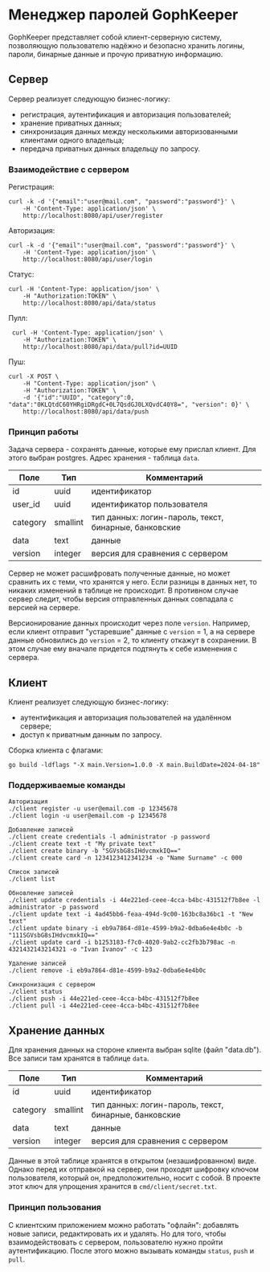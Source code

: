 # Менеджер паролей GophKeeper

GophKeeper представляет собой клиент-серверную систему, 
позволяющую пользователю надёжно и безопасно хранить логины, 
пароли, бинарные данные и прочую приватную информацию.

## Сервер

Сервер реализует следующую бизнес-логику:
- регистрация, аутентификация и авторизация пользователей;
- хранение приватных данных;
- синхронизация данных между несколькими авторизованными клиентами одного владельца;
- передача приватных данных владельцу по запросу.

### Взаимодействие с сервером

Регистрация:
```
curl -k -d '{"email":"user@mail.com", "password":"password"}' \
    -H 'Content-Type: application/json' \
    http://localhost:8080/api/user/register
```
Авторизация:
```
curl -k -d '{"email":"user@mail.com", "password":"password"}' \
    -H 'Content-Type: application/json' \
    http://localhost:8080/api/user/login
```
Статус:
```
curl -H 'Content-Type: application/json' \
    -H "Authorization:TOKEN" \
    http://localhost:8080/api/data/status
```
Пулл:
```
 curl -H 'Content-Type: application/json' \
    -H "Authorization:TOKEN" \
    http://localhost:8080/api/data/pull?id=UUID
```
Пуш:
```
curl -X POST \
    -H "Content-Type: application/json" \
    -H "Authorization:TOKEN" \
    -d '{"id":"UUID", "category":0, "data":"0KLQtdC60YHRgiDRgdC+0L7QsdGJ0LXQvdC40Y8=", "version": 0}' \
    http://localhost:8080/api/data/push
```

### Принцип работы
Задача сервера - сохранять данные, которые ему прислал клиент. Для этого выбран postgres. Адрес хранения - таблица `data`.

| Поле     | Тип      | Комментарий                                           | 
|----------|----------|-------------------------------------------------------| 
| id       | uuid     | идентификатор                                         | 
| user_id  | uuid     | идентификатор пользователя                            | 
| category | smallint | тип данных: логин-пароль, текст, бинарные, банковские | 
| data     | text     | данные                                                | 
| version  | integer  | версия для сравнения с сервером                       | 

Сервер не может расшифровать полученные данные, но может сравнить их с теми, что хранятся у него. Если разницы в данных нет, то никаких изменений в таблице не происходит. В противном случае сервер следит, чтобы версия отправленных данных совпадала с версией на сервере.

Версионирование данных происходит через поле `version`. Например, если клиент отправит "устаревшие" данные с `version` = 1, а на сервере данные обновились до `version` = 2, то клиенту откажут в сохранении. В этом случае ему вначале придется подтянуть к себе изменения с сервера. 

## Клиент

Клиент реализует следующую бизнес-логику:
- аутентификация и авторизация пользователей на удалённом сервере;
- доступ к приватным данным по запросу.

Сборка клиента с флагами:
```shell
go build -ldflags "-X main.Version=1.0.0 -X main.BuildDate=2024-04-18"
```

### Поддерживаемые команды
```
Авторизация
./client register -u user@email.com -p 12345678
./client login -u user@email.com -p 12345678

Добавление записей
./client create credentials -l administrator -p password
./client create text -t "My private text"
./client create binary -b "SGVsbG8sIHdvcmxkIQ=="
./client create card -n 1234123412341234 -o "Name Surname" -c 000

Список записей 
./client list

Обновление записей
./client update credentials -i 44e221ed-ceee-4cca-b4bc-431512f7b8ee -l administrator -p password
./client update text -i 4ad45bb6-feaa-494d-9c00-163bc8a36bc1 -t "New text"
./client update binary -i eb9a7864-d81e-4599-b9a2-0dba6e4e4b0c -b "111SGVsbG8sIHdvcmxkIQ=="
./client update card -i b1253183-f7c0-4020-9ab2-cc2fb3b798ac -n 4321432143214321 -o "Ivan Ivanov" -c 123

Удаление записей
./client remove -i eb9a7864-d81e-4599-b9a2-0dba6e4e4b0c

Синхронизация с сервером
./client status
./client push -i 44e221ed-ceee-4cca-b4bc-431512f7b8ee
./client pull -i 44e221ed-ceee-4cca-b4bc-431512f7b8ee
```

## Хранение данных
Для хранения данных на стороне клиента выбран sqlite (файл "data.db"). Все записи там хранятся в таблице `data`.

| Поле     | Тип      | Комментарий                                           |
|----------|----------|-------------------------------------------------------|
| id       | uuid     | идентификатор                                         |
| category | smallint | тип данных: логин-пароль, текст, бинарные, банковские |
| data     | text     | данные                                                |
| version  | integer  | версия для сравнения с сервером                       |

Данные в этой таблице хранятся в открытом (незашифрованном) виде. Однако перед их отправкой на сервер, они проходят шифровку ключом пользователя, который он, предположительно, носит с собой. В проекте этот ключ для упрощения хранится в `cmd/client/secret.txt`.

### Принцип пользования
С клиентским приложением можно работать "офлайн": добавлять новые записи, редактировать их и удалять. Но для того, чтобы взаимодействовать с сервером, пользователю нужно пройти аутентификацию. После этого можно вызывать команды `status`, `push` и `pull`. 